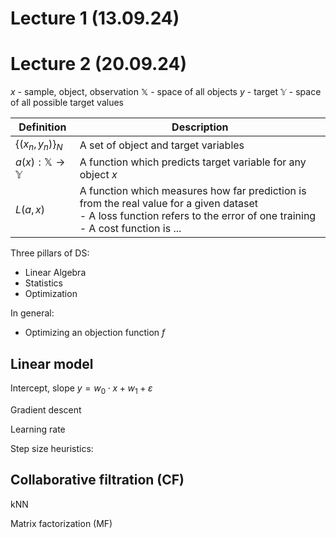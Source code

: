 # Lecture 1 (13.09.24)
# Lecture 2 (20.09.24)

$x$ - sample, object, observation
$\mathbb{X}$ - space of all objects
$y$ - target
$\mathbb{Y}$ - space of all possible target values

| Definition                                 | Description                                                                                                                                                                  |
| ------------------------------------------ | ---------------------------------------------------------------------------------------------------------------------------------------------------------------------------- |
| $\{(x_n, y_n)\}_N$                         | A set of object and target variables                                                                                                                                         |
| $a(x) : \mathbb{X} \rightarrow \mathbb{Y}$ | A function which predicts target variable for any object $x$                                                                                                                 |
| $L(a,x)$                                   | A function which measures how far prediction is from the real value for a given dataset<br>- A loss function refers to the error of one training<br>- A cost function is ... |
Three pillars of DS:
- Linear Algebra
- Statistics
- Optimization

In general:
- Optimizing an objection function $f$
## Linear model

Intercept, slope
$y = w_0 \cdot x + w_1 + \varepsilon$

Gradient descent

Learning rate

Step size heuristics:
## Collaborative filtration (CF)

kNN

Matrix factorization (MF)